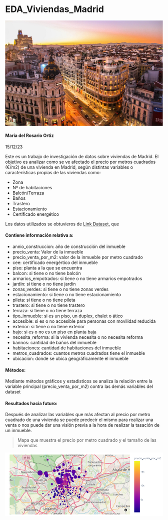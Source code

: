 # EDA_Viviendas_Madrid

![imagen](./src/data/imagen.jpg)

#### Maria del Rosario Ortiz
15/12/23

Este es un trabajo de investigación de datos sobre viviendas de Madrid. El objetivo es analizar como se ve afectado el precio por metros cuadrados (€/m2) de una vivienda en Madrid, según distintas variables o características propias de las viviendas como:

- Zona
- Nº de habitaciones
- Balcón/Terraza
- Baños
- Trastero
- Estacionamiento
- Certificado energético

Los datos utilizados se obtuvieros de [Link Dataset](https://www.kaggle.com/datasets/mirbektoktogaraev/madrid-real-estate-market), que 

#### Contiene información relativa a:

- annio_construccion: año de construcción del inmueble
- precio_venta: Valor de la inmueble
- precio_venta_por_m2: valor de la inmueble por metro cuadrado
- cee: certificado energértico del inmueble
- piso: planta a la que se encuentra
- balcon: si tiene o no tiene balcón
- armarios_empotrados: si tiene o no tiene armarios empotrados
- jardin: si tiene o no tiene jardín
- zonas_verdes: si tiene o no tiene zonas verdes
- estacionamiento: si tiene o no tiene estacionamiento
- pileta: si tiene o no tiene pileta
- trastero: si tiene o no tiene trastero
- terraza: si tiene o no tiene terraza
- tipo_inmueble: si es un piso, un duplex, chalet o ático
- accesible: si es o no accesible para personas con movilidad reducida
- exterior: si tiene o no tiene exterior
- bajo: si es o no es un piso en planta baja
- necesita_reforma: si la vivienda necesita o no necesita reforma
- bannos: cantidad de baños del inmueble
- habitaciones: cantidad de habitaciones del inmueble
- metros_cuadrados: cuantos metros cuadrados tiene el inmueble
- ubicacion: donde se ubica geográficamente el inmueble

#### Métodos:

Mediante métodos gráficos y estadisticos se analiza la relación entre la variable principal (precio_venta_por_m2) contra las demás variables del dataset

#### Resultados hacia futuro:
Después de analizar las variables que más afectan al precio por metro cuadrado de una vivienda se puede predecir el mismo para realizar una venta o nos puede dar una visión previa a la hora de realizar la tasación de un inmueble.


> Mapa que muestra el precio por metro cuadrado y el tamaño de las viviendas

![Alt text](./src/data/image.png)




